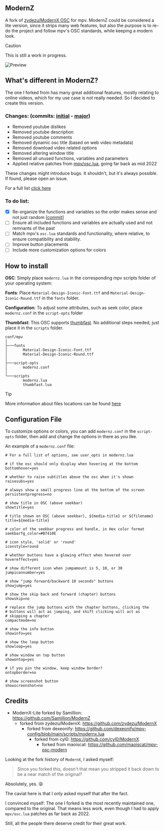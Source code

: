 ## ModernZ
A fork of [zydezu/ModernX OSC](https://github.com/zydezu/ModernX) for mpv. ModernZ could be considered a lite version, since it strips many web features, but also the purpose is to re-do the project and follow mpv's OSC standards, while keeping a modern look.

> [!CAUTION]
> This is still a work in progress.

![Preview](https://github.com/user-attachments/assets/514399b3-f1c6-493f-ac7e-66c5a7ac083a)


## What's different in ModernZ?
The one I forked from has many great additional features, mostly relating to online videos, which for my use case is not really needed. So I decided to create this version.

### Changes: (commits: [initial](https://github.com/Samillion/ModernX-Lite/commit/1fd04350069c20f0b1faa568e97c51b3e2907795) - [major](https://github.com/Samillion/ModernX-Lite/commit/9dbc3fe04914317df9a7e979ed756bb344ef3ed5))
- Removed youtube dislikes
- Removed youtube description
- Removed youtube comments
- Removed dynamic osc title (based on web video metadata)
- Removed download video related options
- Removed altering window title
- Removed all unused functions, variables and parameters
- Applied relative patches from [mpv/osc.lua](https://github.com/mpv-player/mpv/blob/master/player/lua/osc.lua), going far back as mid 2022

These changes might introduce bugs. It shouldn't, but it's always possible. If found, please open an issue.

For a full list [click here](https://github.com/Samillion/ModernX-Lite/commits/main/modernxlite.lua)

### To do list:
- [x] Re-organize the functions and variables so the order makes sense and not just random [[commit](https://github.com/Samillion/ModernX-Lite/commit/ff980c8a31a5306f8832ab03b51024deb1feb94a)]
- [ ] Ensure all included functions and variables are actually used and not remnants of the past
- [ ] Match mpv's `osc.lua` standards and functionality, where relative, to ensure compatibility and stability.
- [ ] Improve button placements
- [ ] Include more customization options for colors

## How to install
**OSC**: Simply place `modernz.lua` in the corresponding mpv scripts folder of your operating system:

**Fonts**: Place `Material-Design-Iconic-Font.ttf` and `Material-Design-Iconic-Round.ttf` in the `fonts` folder.

**Configuration**: To adjust some attributes, such as seek color, place `modernz.conf` in the `script-opts` folder

**Thumbfast**: This OSC supports [thumbfast](https://github.com/po5/thumbfast). No additional steps needed, just place it in the `scripts` folder.

```
conf/mpv
│
├───fonts
│       Material-Design-Iconic-Font.ttf
│       Material-Design-Iconic-Round.ttf
│
├───script-opts
│       modernz.conf
│
└───scripts
        modernz.lua
        thumbfast.lua
```

> [!TIP]
> More information about files locations can be found [here](https://mpv.io/manual/master/#files)

## Configuration File
To customize options or colors, you can add `modernz.conf` in the `script-opts` folder, then add and change the options in there as you like.

An example of a `modernz.conf` file:

```properties
# For a full list of options, see user_opts in modernz.lua

# if the osc should only display when hovering at the bottom
bottomhover=yes

# whether to raise subtitles above the osc when it's shown
raisesubs=yes

# always show a small progress line at the bottom of the screen
persistentprogress=no

# show title in OSC (above seekbar)
showtitle=yes

# title shown on OSC (above seekbar), ${media-title} or ${filename}
title=${media-title}

# color of the seekbar progress and handle, in Hex color format
seekbarfg_color=#B7410E

# icon style, 'solid' or 'round'
iconstyle=round

# whether buttons have a glowing effect when hovered over
hovereffect=yes

# show different icon when jumpamount is 5, 10, or 30
jumpiconnumber=yes

# show "jump forward/backward 10 seconds" buttons 
showjump=yes

# show the skip back and forward (chapter) buttons
showskip=no

# replace the jump buttons with the chapter buttons, clicking the
# buttons will act as jumping, and shift clicking will act as
# skipping a chapter
compactmode=no

# show the info button
showinfo=yes

# show the loop button
showloop=yes

# show window on top button
showontop=yes

# if you pin the window, keep window border?
ontopborder=no

# show screenshot button
showscreenshot=no
```

## Credits
- ModernX-Lite forked by Samillion: https://github.com/Samillion/ModernZ
	- forked from zydezu/ModernX: https://github.com/zydezu/ModernX
		- forked from dexeonify: https://github.com/dexeonify/mpv-config/blob/main/scripts/modernx.lua
			- forked from cyl0: https://github.com/cyl0/ModernX
				- forked from maoiscat: https://github.com/maoiscat/mpv-osc-modern

Looking at the fork history of `ModernX`, I asked myself:
> Since you forked this, doesn't that mean you stripped it back down to be a near match of the original?

Absolutely, yes. :stuck_out_tongue_closed_eyes:

The caviat here is that I only asked myself that after the fact.

I convinced myself: The one I forked is the most recently maintained one, compared to the original. That means less work, even though I had to apply `mpv/osc.lua` patches as far back as 2022.

Still, all the people there deserve credit for their great work.
